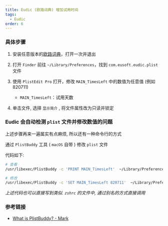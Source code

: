 ```yaml
---
title: Eudic (欧路词典) 增加试用时间
tags:
  - Eudic
order: 6
---
```


### 具体步骤

1. 安装任意版本的[欧路词典](http://www.eudic.net/)，打开一次并退出

2. 打开 `Finder` 前往 `~/Library/Preferences`，找到 `com.eusoft.eudic.plist` 文件

3. 使用 `PlistEdit Pro` 打开，修改 `MAIN_TimesLeft` 中的数值为任意值 (例如 820711)

   - `MAIN_TimesLeft`：试用天数

4. 单击文件, 选择 `显示简介` , 将文件属性改为只读并锁定

### Eudic 会自动检测 `plist` 文件并修改数值的问题

上述步骤再来一遍属实有点麻烦, 所以还有一种命令行的方式

通过 `PlistBuddy` 工具 ( `macOS` 自带 ) 修改 `plist` 文件

代码如下:

```bash
# 查看
/usr/libexec/PlistBuddy -c 'PRINT MAIN_TimesLeft'  ~/Library/Preferences/com.eusoft.eudic.plist

# 修改
/usr/libexec/PlistBuddy -c 'SET MAIN_TimesLeft 820711'  ~/Library/Preferences/com.eusoft.eudic.plist
```

_上述代码也可以直接写到类似. `zshrc` 的文件中, 通过别名的方式直接调用_

### 参考链接

- [What is PlistBuddy? - Mark](https://medium.com/@marksiu/what-is-plistbuddy-76cb4f0c262d)
